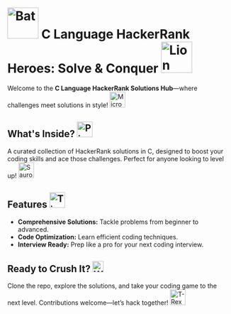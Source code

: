 
# <img src="https://raw.githubusercontent.com/Tarikul-Islam-Anik/Animated-Fluent-Emojis/master/Emojis/Animals/Bat.png" alt="Bat" width="70" /> C Language HackerRank Heroes: Solve & Conquer <img src="https://raw.githubusercontent.com/Tarikul-Islam-Anik/Animated-Fluent-Emojis/master/Emojis/Animals/Lion.png" alt="Lion" width="70" />

Welcome to the **C Language HackerRank Solutions Hub**—where challenges meet solutions in style! <img src="https://raw.githubusercontent.com/Tarikul-Islam-Anik/Animated-Fluent-Emojis/master/Emojis/Animals/Microbe.png" alt="Microbe" width="35" />

## What's Inside? <img src="https://raw.githubusercontent.com/Tarikul-Islam-Anik/Animated-Fluent-Emojis/master/Emojis/Animals/Pig%20Nose.png" alt="Pig Nose" width="35"/>

A curated collection of HackerRank solutions in C, designed to boost your coding skills and ace those challenges. Perfect for anyone looking to level up! <img src="https://raw.githubusercontent.com/Tarikul-Islam-Anik/Animated-Fluent-Emojis/master/Emojis/Animals/Sauropod.png" alt="Sauropod" width="35" />

## Features <img src="https://raw.githubusercontent.com/Tarikul-Islam-Anik/Animated-Fluent-Emojis/master/Emojis/Animals/Tiger.png" alt="Tiger" width="35" />

- **Comprehensive Solutions:** Tackle problems from beginner to advanced.
- **Code Optimization:** Learn efficient coding techniques.
- **Interview Ready:** Prep like a pro for your next coding interview.

## Ready to Crush It? <img src="https://raw.githubusercontent.com/Tarikul-Islam-Anik/Animated-Fluent-Emojis/master/Emojis/Animals/Wolf.png" alt="Wolf" width="25" height="25" />

Clone the repo, explore the solutions, and take your coding game to the next level. Contributions welcome—let’s hack together! <img src="https://raw.githubusercontent.com/Tarikul-Islam-Anik/Animated-Fluent-Emojis/master/Emojis/Animals/T-Rex.png" alt="T-Rex" width="35"  />

